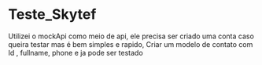 # Teste_Skytef
Utilizei o mockApi como meio de api, ele precisa ser criado uma conta caso queira testar mas é bem simples e rapido,
Criar um modelo de contato com Id , fullname, phone
e ja pode ser testado
